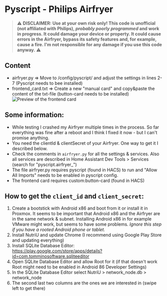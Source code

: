 # Pyscript - Philips Airfryer

> :warning: **DISCLAIMER: Use at your own risk only! This code is unofficial (not affiliated with Philips), _probably poorly programmed_ and work in progress. It could damage your device or property. It could cause errors in the Airfryer, bypass its safety features and, for example, cause a fire. I'm not responsible for any damage if you use this code anyway.** :warning:

## Content
- airfryer.py => Move to /config/pyscript/ and adjust the settings in lines 2-7 (Pyscript needs to bee installed)
- frontend_card.txt => Create a new "manual card" and copy&paste the content of the txt-file (button-card needs to be installed)
![Preview of the frontend card](https://community-assets.home-assistant.io/original/4X/f/4/7/f478fb45535e7270deaf25d216ed75828ac171c4.png)

## Some information:
- While testing I crashed my Airfryer multiple times in the process. So far everything was fine after a reboot and I think I fixed it now - but I can't promise anything.
- You need the clientId & clientSecret of your Airfryer. One way to get it I described below.
- Check the comments in `airfryer.py` for all the settings & services. Also all services are described in Home Assistant Dev Tools > Services (search for "pyscript.airfryer_")
- The file airfryer.py requires pyscript (found in HACS) to run and "Allow All Imports" needs to be enabled in pyscript config.
- The frontend card requires custom:button-card (found in HACS)

## How to get the `client_id` and `client_secret`:
1. Create a bootstick with Android x86 and boot from it or install it in Proxmox. It seems to be important that Android x86 and the Airfryer are in the same network & subnet. Installing Android x86 in for example VMware might work, but seems to have some problems. *Ignore this step if you have a rooted Android phone or tablet.*
2. Install NutriU and update Chrome (I recommend using Google Play Store and updating everything)
3. Install SQLite Database Editor: https://play.google.com/store/apps/details?id=com.tomminosoftware.sqliteeditor
4. Open SQLite Database Editor and allow Root for it (if that doesn't work Root might need to be enabled in Android 86 Developer Settings)
5. In the SQLite Database Editor select NutriU > network_node.db > network_node
6. The second last two columns are the ones we are interested in (swipe left to get there)
